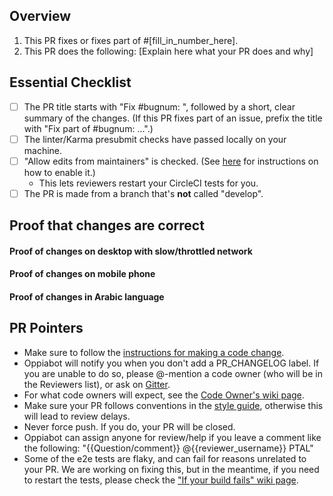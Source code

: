 ## Overview
<!--
READ ME FIRST:
Please answer *both* questions below and check off every point from the Essential Checklist!
If there is no corresponding issue number, fill in N/A where it says [fill_in_number_here] below in 1.
-->

1. This PR fixes or fixes part of #[fill_in_number_here].
2. This PR does the following: [Explain here what your PR does and why]

## Essential Checklist

- [ ] The PR title starts with "Fix #bugnum: ", followed by a short, clear summary of the changes. (If this PR fixes part of an issue, prefix the title with "Fix part of #bugnum: ...".)
- [ ] The linter/Karma presubmit checks have passed locally on your machine.
- [ ] "Allow edits from maintainers" is checked. (See [here](https://help.github.com/en/github/collaborating-with-issues-and-pull-requests/allowing-changes-to-a-pull-request-branch-created-from-a-fork) for instructions on how to enable it.)
  - This lets reviewers restart your CircleCI tests for you.
- [ ] The PR is made from a branch that's **not** called "develop".

## Proof that changes are correct

<!--
Add videos/screenshots of the user-facing interface to demonstrate that the changes made 
in this PR work correctly. if you work on some developer facing feature provide 
the videos/screenshots of the developer-facing interface. 

Please also include videos/screenshots of the developer tools 
browser console, so that we can be sure that there are no console errors.

If the changes in your PRs are autogenerated via a script and you cannot provide proof 
for the changes then please leave a comment "No proof of changes needed because {{Reason}}" 
and remove all the sections below.
-->

#### Proof of changes on desktop with slow/throttled network

<!--
Make sure to properly verify that everything works correctly, and that there are 
no weird UI mistakes or other problems. Also, if there are any newly added fields, 
try to fill them out and test that different inputs are correctly accepted/rejected.

Throttle the network (to 3G) using the browser Developer Tools. There should be no
performance or UI issues while the network is slow.

Reference: 
 - Chrome: https://css-tricks.com/throttling-the-network/
 - Firefox: https://developer.mozilla.org/en-US/docs/Tools/Network_Monitor/Throttling
-->

#### Proof of changes on mobile phone

<!--
In some cases this is not needed (e.g. for pages that we do not expect to 
support mobile phone).

Feel free to use the Developer Tools emulator for this.
-->

#### Proof of changes in Arabic language

<!--
If the PR changes the UI in any of the files listed in rtl_css.py (i.e, those that have 
a separate .rtl.css file for styling), make sure to add screenshots with the site 
language set to Arabic as well (we use Arabic as it is language written from right to left).  
-->

## PR Pointers

- Make sure to follow the [instructions for making a code change](https://github.com/oppia/oppia/wiki/Contributing-code-to-Oppia#instructions-for-making-a-code-change).
- Oppiabot will notify you when you don't add a PR_CHANGELOG label. If you are unable to do so, please @-mention a code owner (who will be in the Reviewers list), or ask on [Gitter](https://gitter.im/oppia/oppia-chat).
- For what code owners will expect, see the [Code Owner's wiki page](https://github.com/oppia/oppia/wiki/Oppia%27s-code-owners-and-checks-to-be-carried-out-by-developers).
- Make sure your PR follows conventions in the [style guide](https://github.com/oppia/oppia/wiki/Coding-style-guide), otherwise this will lead to review delays.
- Never force push. If you do, your PR will be closed.
- Oppiabot can assign anyone for review/help if you leave a comment like the following: "{{Question/comment}} @{{reviewer_username}} PTAL"
- Some of the e2e tests are flaky, and can fail for reasons unrelated to your PR. We are working on fixing this, but in the meantime, if you need to restart the tests, please check the ["If your build fails" wiki page](https://github.com/oppia/oppia/wiki/If-your-build-fails).
